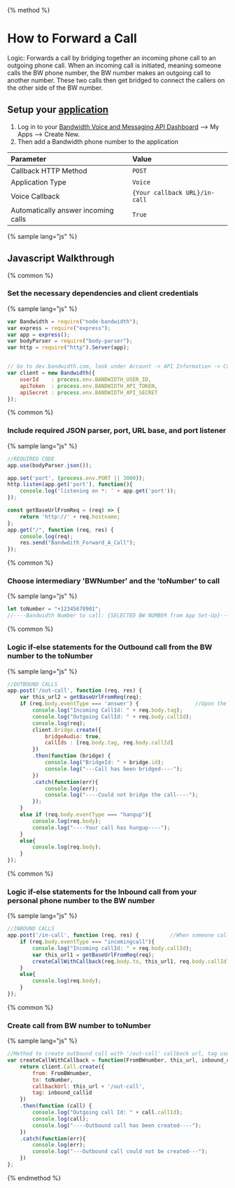 {% method %}
# How to Forward a Call

Logic: Forwards a call by bridging together an incoming phone call to an outgoing phone call.
When an incoming call is initiated, meaning someone calls the BW phone number,
the BW number makes an outgoing call to another number.
These two calls then get bridged to connect the callers on the other side of the BW number.

## Setup your [application](https://dev.bandwidth.com/ap-docs/methods/applications/applications.html)

1. Log in to your [Bandwidth Voice and Messaging API Dashboard](https://app.bandwidth.com) --> My Apps --> Create New.
2. Then add a Bandwidth phone number to the application

| Parameter                           | Value                 |
|:------------------------------------|:----------------------|
| Callback HTTP Method                | `POST`                |
| Application Type                    | `Voice`               |
| Voice Callback                      | `{Your callback URL}/in-call` |
| Automatically answer incoming calls | `True`                |


{% sample lang="js" %}

## Javascript Walkthrough

{% common %}
### Set the necessary dependencies and client credentials

{% sample lang="js" %}

```js
var Bandwidth = require("node-bandwidth");
var express = require("express");
var app = express();
var bodyParser = require("body-parser");
var http = require("http").Server(app);


// Go to dev.bandwidth.com, look under Account -> API Information -> Credentials OR .zsrh file
var client = new Bandwidth({
    userId    : process.env.BANDWIDTH_USER_ID,
    apiToken  : process.env.BANDWIDTH_API_TOKEN,
    apiSecret : process.env.BANDWIDTH_API_SECRET
});
```

{% common %}

### Include required JSON parser, port, URL base, and port listener

{% sample lang="js" %}

```js
//REQUIRED CODE
app.use(bodyParser.json());

app.set('port', (process.env.PORT || 3000));
http.listen(app.get('port'), function(){
    console.log('listening on *: ' + app.get('port'));
});

const getBaseUrlFromReq = (req) => {
    return 'http://' + req.hostname;
};
app.get("/", function (req, res) {
    console.log(req);
    res.send("Bandwdith_Forward_A_Call");
});
```

{% common %}

### Choose intermediary 'BWNumber' and the 'toNumber' to call

{% sample lang="js" %}

```js
let toNumber = "+12345678901";
//----Bandwidth Number to call: {SELECTED BW NUMBER from App Set-Up}-----
```

{% common %}

### Logic if-else statements for the Outbound call from the BW number to the toNumber

{% sample lang="js" %}

```js
//OUTBOUND CALLS
app.post('/out-call', function (req, res) {
    var this_url2 = getBaseUrlFromReq(req);
    if (req.body.eventType === 'answer') {					//Upon the to-caller answering, bridge the two calls
        console.log("Incoming CallId: " + req.body.tag);
        console.log("Outgoing CallId: " + req.body.callId);
        console.log(req);
        client.Bridge.create({
            bridgeAudio: true,
            callIds : [req.body.tag, req.body.callId]
        })
        .then(function (bridge) {
            console.log("BridgeId: " + bridge.id);
            console.log("---Call has been bridged----");
        })
        .catch(function(err){
            console.log(err);
            console.log("----Could not bridge the call----");
        });
    }
    else if (req.body.eventType === "hangup"){
        console.log(req.body);
        console.log("----Your call has hungup----");
    }
    else{
        console.log(req.body);
    }
});
```

{% common %}

### Logic if-else statements for the Inbound call from your personal phone number to the BW number

{% sample lang="js" %}

```js
//INBOUND CALLS
app.post('/in-call', function (req, res) {     		//When someone calls the BW number, create call to the to-caller
    if (req.body.eventType === "incomingcall"){
        console.log("Incoming callId: " + req.body.callId);
        var this_url1 = getBaseUrlFromReq(req);
        createCallWithCallback(req.body.to, this_url1, req.body.callId);
    }
    else{
        console.log(req.body);
    }
});
```

{% common %}

### Create call from BW number to toNumber

{% sample lang="js" %}

```js
//Method to create outbound call with '/out-call' callback url, tag used to store inbound callId
var createCallWithCallback = function(FromBWnumber, this_url, inbound_callid){
    return client.Call.create({
        from: FromBWnumber,
        to: toNumber,
        callbackUrl: this_url + '/out-call',
        tag: inbound_callid
    })
    .then(function (call) {
        console.log("Outgoing call Id: " + call.callId);
        console.log(call);
        console.log("----Outbound call has been created----");
    })
    .catch(function(err){
        console.log(err);
        console.log("---Outbound call could not be created---");
    })
};
```
{% endmethod %}

